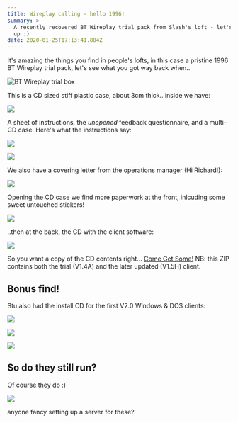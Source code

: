 ```yaml
---
title: Wireplay calling - hello 1996!
summary: >-
  A recently recovered BT Wireplay trial pack from Slash's loft - let's open it
  up :)
date: 2020-01-25T17:13:41.884Z
---
```

It's amazing the things you find in people's lofts, in this case a pristine 1996 BT Wireplay trial pack, let's see what you got way back when..

![BT Wireplay trial box](/images/upload/trial-box.jpg)

This is a CD sized stiff plastic case, about 3cm thick.. inside we have:

![](/images/upload/trial-pack.jpg)

A sheet of instructions, the *unopened* feedback questionnaire, and a multi-CD case. Here's what the instructions say:

![](/images/upload/instructions-front.jpg)

![](/images/upload/instructions-back.jpg)

We also have a covering letter from the operations manager (Hi Richard!):

![](/images/upload/cover-letter-slash.jpg)

Opening the CD case we find more paperwork at the front, inlcuding some sweet untouched stickers!

![](/images/upload/wireplay-trial-docs.jpg)

..then at the back, the CD with the client software:

![](/images/upload/wireplay-trial-cd.jpg)

So you want a copy of the CD contents right... [Come Get Some!](/wireplay%20stuff.zip) NB: this ZIP contains both the trial (V1.4A) and the later updated (V1.5H) client.

## Bonus find!

Stu also had the install CD for the first V2.0 Windows & DOS clients:

![](/images/upload/wireplay-2.0-front.jpg)

![](/images/upload/wireplay-2.0-back.jpg)

![](/images/upload/wireplay-2.0-cd.jpg)

## So do they still run?

Of course they do :)

![](/images/upload/wireplay-all-three.png)

anyone fancy setting up a server for these?
